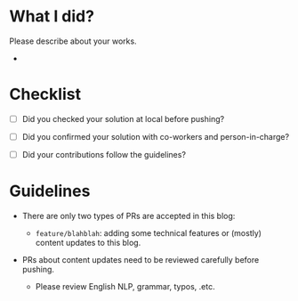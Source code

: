 # What I did?

Please describe about your works.

*

# Checklist

* [ ] Did you checked your solution at local before pushing?

* [ ] Did you confirmed your solution with co-workers and person-in-charge?

* [ ] Did your contributions follow the guidelines?

# Guidelines

* There are only two types of PRs are accepted in this blog:
    * `feature/blahblah`: adding some technical features or (mostly) content updates to this blog.

* PRs about content updates need to be reviewed carefully before pushing. 
    * Please review English NLP, grammar, typos, .etc.
